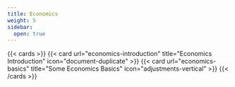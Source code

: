 ```yaml
---
title: Economics
weight: 5
sidebar:
  open: true
---
```


{{< cards >}}
  {{< card url="economics-introduction" title="Economics Introduction" icon="document-duplicate" >}}
  {{< card url="economics-basics" title="Some Economics Basics" icon="adjustments-vertical" >}}
{{< /cards >}}